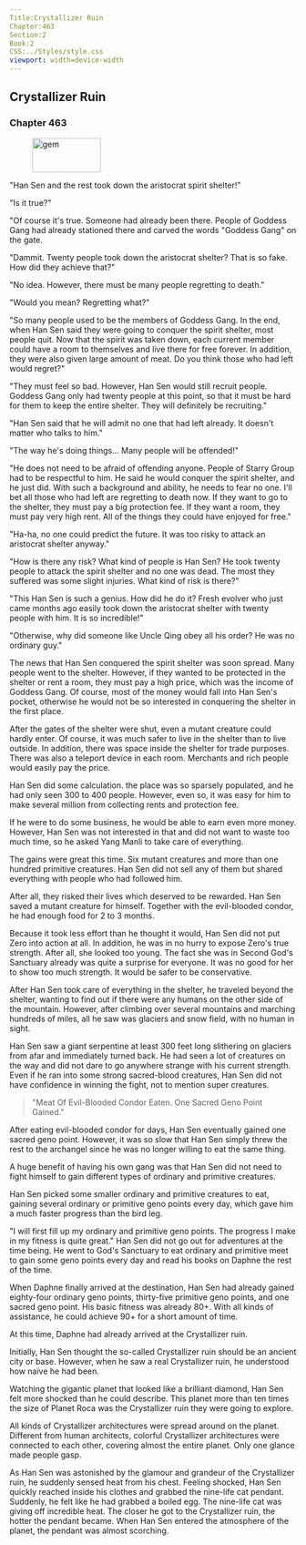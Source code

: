 ```yaml
---
Title:Crystallizer Ruin 
Chapter:463 
Section:2 
Book:2 
CSS:../Styles/style.css 
viewport: width=device-width
---
```

  
## Crystallizer Ruin
### Chapter 463
  
<figure>
	<img src="../Images/gem.gif" alt="gem" id="gem" width="120" height="60" />
</figure>
  

  
"Han Sen and the rest took down the aristocrat spirit shelter!"

"Is it true?"

"Of course it's true. Someone had already been there. People of Goddess Gang had already stationed there and carved the words "Goddess Gang" on the gate.

"Dammit. Twenty people took down the aristocrat shelter? That is so fake. How did they achieve that?"

"No idea. However, there must be many people regretting to death."

"Would you mean? Regretting what?"

"So many people used to be the members of Goddess Gang. In the end, when Han Sen said they were going to conquer the spirit shelter, most people quit. Now that the spirit was taken down, each current member could have a room to themselves and live there for free forever. In addition, they were also given large amount of meat. Do you think those who had left would regret?"

"They must feel so bad. However, Han Sen would still recruit people. Goddess Gang only had twenty people at this point, so that it must be hard for them to keep the entire shelter. They will definitely be recruiting."

"Han Sen said that he will admit no one that had left already. It doesn't matter who talks to him."

"The way he's doing things… Many people will be offended!"

"He does not need to be afraid of offending anyone. People of Starry Group had to be respectful to him. He said he would conquer the spirit shelter, and he just did. With such a background and ability, he needs to fear no one. I'll bet all those who had left are regretting to death now. If they want to go to the shelter, they must pay a big protection fee. If they want a room, they must pay very high rent. All of the things they could have enjoyed for free."

"Ha-ha, no one could predict the future. It was too risky to attack an aristocrat shelter anyway."

"How is there any risk? What kind of people is Han Sen? He took twenty people to attack the spirit shelter and no one was dead. The most they suffered was some slight injuries. What kind of risk is there?"

"This Han Sen is such a genius. How did he do it? Fresh evolver who just came months ago easily took down the aristocrat shelter with twenty people with him. It is so incredible!"

"Otherwise, why did someone like Uncle Qing obey all his order? He was no ordinary guy."

The news that Han Sen conquered the spirit shelter was soon spread. Many people went to the shelter. However, if they wanted to be protected in the shelter or rent a room, they must pay a high price, which was the income of Goddess Gang. Of course, most of the money would fall into Han Sen's pocket, otherwise he would not be so interested in conquering the shelter in the first place.

After the gates of the shelter were shut, even a mutant creature could hardly enter. Of course, it was much safer to live in the shelter than to live outside. In addition, there was space inside the shelter for trade purposes. There was also a teleport device in each room. Merchants and rich people would easily pay the price.

Han Sen did some calculation. the place was so sparsely populated, and he had only seen 300 to 400 people. However, even so, it was easy for him to make several million from collecting rents and protection fee.

If he were to do some business, he would be able to earn even more money. However, Han Sen was not interested in that and did not want to waste too much time, so he asked Yang Manli to take care of everything.

The gains were great this time. Six mutant creatures and more than one hundred primitive creatures. Han Sen did not sell any of them but shared everything with people who had followed him.

After all, they risked their lives which deserved to be rewarded. Han Sen saved a mutant creature for himself. Together with the evil-blooded condor, he had enough food for 2 to 3 months.

Because it took less effort than he thought it would, Han Sen did not put Zero into action at all. In addition, he was in no hurry to expose Zero's true strength. After all, she looked too young. The fact she was in Second God's Sanctuary already was quite a surprise for everyone. It was no good for her to show too much strength. It would be safer to be conservative.

After Han Sen took care of everything in the shelter, he traveled beyond the shelter, wanting to find out if there were any humans on the other side of the mountain. However, after climbing over several mountains and marching hundreds of miles, all he saw was glaciers and snow field, with no human in sight.

Han Sen saw a giant serpentine at least 300 feet long slithering on glaciers from afar and immediately turned back. He had seen a lot of creatures on the way and did not dare to go anywhere strange with his current strength. Even if he ran into some strong sacred-blood creatures, Han Sen did not have confidence in winning the fight, not to mention super creatures.

> "Meat Of Evil-Blooded Condor Eaten. One Sacred Geno Point Gained."

After eating evil-blooded condor for days, Han Sen eventually gained one sacred geno point. However, it was so slow that Han Sen simply threw the rest to the archangel since he was no longer willing to eat the same thing.

A huge benefit of having his own gang was that Han Sen did not need to fight himself to gain different types of ordinary and primitive creatures.

Han Sen picked some smaller ordinary and primitive creatures to eat, gaining several ordinary or primitive geno points every day, which gave him a much faster progress than the bird leg.

"I will first fill up my ordinary and primitive geno points. The progress I make in my fitness is quite great." Han Sen did not go out for adventures at the time being. He went to God's Sanctuary to eat ordinary and primitive meet to gain some geno points every day and read his books on Daphne the rest of the time.

When Daphne finally arrived at the destination, Han Sen had already gained eighty-four ordinary geno points, thirty-five primitive geno points, and one sacred geno point. His basic fitness was already 80+. With all kinds of assistance, he could achieve 90+ for a short amount of time.

At this time, Daphne had already arrived at the Crystallizer ruin.

Initially, Han Sen thought the so-called Crystallizer ruin should be an ancient city or base. However, when he saw a real Crystallizer ruin, he understood how naïve he had been.

Watching the gigantic planet that looked like a brilliant diamond, Han Sen felt more shocked than he could describe. This planet more than ten times the size of Planet Roca was the Crystallizer ruin they were going to explore.

All kinds of Crystallizer architectures were spread around on the planet. Different from human architects, colorful Crystallizer architectures were connected to each other, covering almost the entire planet. Only one glance made people gasp.

As Han Sen was astonished by the glamour and grandeur of the Crystallizer ruin, he suddenly sensed heat from his chest. Feeling shocked, Han Sen quickly reached inside his clothes and grabbed the nine-life cat pendant. Suddenly, he felt like he had grabbed a boiled egg. The nine-life cat was giving off incredible heat. The closer he got to the Crystallizer ruin, the hotter the pendant became. When Han Sen entered the atmosphere of the planet, the pendant was almost scorching.